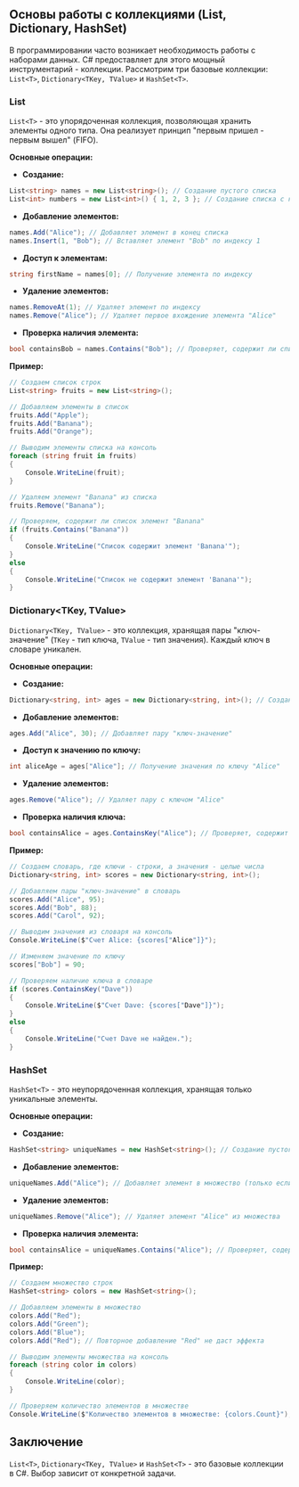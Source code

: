 ## Основы работы с коллекциями (List, Dictionary, HashSet)

В программировании часто возникает необходимость работы с наборами данных. C# предоставляет для этого мощный инструментарий - коллекции.  Рассмотрим три базовые коллекции: `List<T>`, `Dictionary<TKey, TValue>` и `HashSet<T>`.

### List<T>

`List<T>` - это упорядоченная коллекция, позволяющая хранить элементы одного типа.  Она реализует принцип "первым пришел - первым вышел" (FIFO). 

**Основные операции:**

* **Создание:**

```C#
List<string> names = new List<string>(); // Создание пустого списка
List<int> numbers = new List<int>() { 1, 2, 3 }; // Создание списка с начальными значениями
```

* **Добавление элементов:**

```C#
names.Add("Alice"); // Добавляет элемент в конец списка
names.Insert(1, "Bob"); // Вставляет элемент "Bob" по индексу 1
```

* **Доступ к элементам:**

```C#
string firstName = names[0]; // Получение элемента по индексу
```

* **Удаление элементов:**

```C#
names.RemoveAt(1); // Удаляет элемент по индексу
names.Remove("Alice"); // Удаляет первое вхождение элемента "Alice"
```

* **Проверка наличия элемента:**

```C#
bool containsBob = names.Contains("Bob"); // Проверяет, содержит ли список элемент "Bob"
```

**Пример:**

```C#
// Создаем список строк
List<string> fruits = new List<string>();

// Добавляем элементы в список
fruits.Add("Apple");
fruits.Add("Banana");
fruits.Add("Orange");

// Выводим элементы списка на консоль
foreach (string fruit in fruits)
{
    Console.WriteLine(fruit);
}

// Удаляем элемент "Banana" из списка
fruits.Remove("Banana");

// Проверяем, содержит ли список элемент "Banana"
if (fruits.Contains("Banana"))
{
    Console.WriteLine("Список содержит элемент 'Banana'");
}
else
{
    Console.WriteLine("Список не содержит элемент 'Banana'");
}
```

### Dictionary<TKey, TValue>

`Dictionary<TKey, TValue>` - это коллекция, хранящая пары "ключ-значение" (`TKey` - тип ключа, `TValue` - тип значения).  Каждый ключ в словаре уникален.

**Основные операции:**

* **Создание:**

```C#
Dictionary<string, int> ages = new Dictionary<string, int>(); // Создание пустого словаря
```

* **Добавление элементов:**

```C#
ages.Add("Alice", 30); // Добавляет пару "ключ-значение"
```

* **Доступ к значению по ключу:**

```C#
int aliceAge = ages["Alice"]; // Получение значения по ключу "Alice"
```

* **Удаление элементов:**

```C#
ages.Remove("Alice"); // Удаляет пару с ключом "Alice"
```

* **Проверка наличия ключа:**

```C#
bool containsAlice = ages.ContainsKey("Alice"); // Проверяет, содержит ли словарь ключ "Alice"
```

**Пример:**

```C#
// Создаем словарь, где ключи - строки, а значения - целые числа
Dictionary<string, int> scores = new Dictionary<string, int>();

// Добавляем пары "ключ-значение" в словарь
scores.Add("Alice", 95);
scores.Add("Bob", 88);
scores.Add("Carol", 92);

// Выводим значения из словаря на консоль
Console.WriteLine($"Счет Alice: {scores["Alice"]}");

// Изменяем значение по ключу
scores["Bob"] = 90;

// Проверяем наличие ключа в словаре
if (scores.ContainsKey("Dave"))
{
    Console.WriteLine($"Счет Dave: {scores["Dave"]}");
}
else
{
    Console.WriteLine("Счет Dave не найден.");
}
```

### HashSet<T>

`HashSet<T>` - это неупорядоченная коллекция, хранящая только уникальные элементы.

**Основные операции:**

* **Создание:**

```C#
HashSet<string> uniqueNames = new HashSet<string>(); // Создание пустого множества
```

* **Добавление элементов:**

```C#
uniqueNames.Add("Alice"); // Добавляет элемент в множество (только если его там еще нет)
```

* **Удаление элементов:**

```C#
uniqueNames.Remove("Alice"); // Удаляет элемент "Alice" из множества
```

* **Проверка наличия элемента:**

```C#
bool containsAlice = uniqueNames.Contains("Alice"); // Проверяет, содержит ли множество элемент "Alice"
```

**Пример:**

```C#
// Создаем множество строк
HashSet<string> colors = new HashSet<string>();

// Добавляем элементы в множество
colors.Add("Red");
colors.Add("Green");
colors.Add("Blue");
colors.Add("Red"); // Повторное добавление "Red" не даст эффекта

// Выводим элементы множества на консоль
foreach (string color in colors)
{
    Console.WriteLine(color);
}

// Проверяем количество элементов в множестве
Console.WriteLine($"Количество элементов в множестве: {colors.Count}");
```

## Заключение

`List<T>`, `Dictionary<TKey, TValue>` и `HashSet<T>` - это базовые коллекции в C#. Выбор  зависит от конкретной задачи. 
